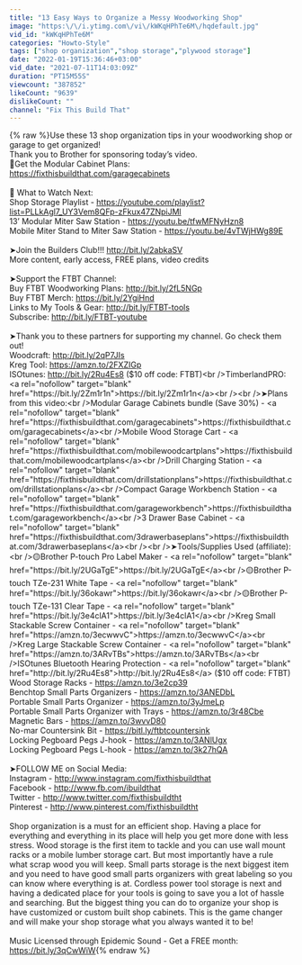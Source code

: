 ```yaml
---
title: "13 Easy Ways to Organize a Messy Woodworking Shop"
image: "https:\/\/i.ytimg.com\/vi\/kWKqHPhTe6M\/hqdefault.jpg"
vid_id: "kWKqHPhTe6M"
categories: "Howto-Style"
tags: ["shop organization","shop storage","plywood storage"]
date: "2022-01-19T15:36:46+03:00"
vid_date: "2021-07-11T14:03:09Z"
duration: "PT15M55S"
viewcount: "387852"
likeCount: "9639"
dislikeCount: ""
channel: "Fix This Build That"
---
```

{% raw %}Use these 13 shop organization tips in your woodworking shop or garage to get organized!<br />Thank you to Brother for sponsoring today’s video. <br />🔴Get the Modular Cabinet Plans: <a rel="nofollow" target="blank" href="https://fixthisbuildthat.com/garagecabinets">https://fixthisbuildthat.com/garagecabinets</a><br /><br />🎥 What to Watch Next:<br />Shop Storage Playlist - <a rel="nofollow" target="blank" href="https://youtube.com/playlist?list=PLLkAgl7_UY3Vem8QFp-zFkux47ZNpiJMl">https://youtube.com/playlist?list=PLLkAgl7_UY3Vem8QFp-zFkux47ZNpiJMl</a><br />13’ Modular Miter Saw Station - <a rel="nofollow" target="blank" href="https://youtu.be/tfwMFNyHzn8">https://youtu.be/tfwMFNyHzn8</a><br />Mobile Miter Stand to Miter Saw Station - <a rel="nofollow" target="blank" href="https://youtu.be/4vTWjHWg89E">https://youtu.be/4vTWjHWg89E</a><br /><br />➤Join the Builders Club!!!  <a rel="nofollow" target="blank" href="http://bit.ly/2abkaSV">http://bit.ly/2abkaSV</a><br />More content, early access, FREE plans, video credits<br /><br />➤Support the FTBT Channel:<br />Buy FTBT Woodworking Plans: <a rel="nofollow" target="blank" href="http://bit.ly/2fL5NGp">http://bit.ly/2fL5NGp</a><br />Buy FTBT Merch: <a rel="nofollow" target="blank" href="https://bit.ly/2YgiHnd">https://bit.ly/2YgiHnd</a><br />Links to My Tools &amp; Gear: <a rel="nofollow" target="blank" href="http://bit.ly/FTBT-tools">http://bit.ly/FTBT-tools</a><br />Subscribe: <a rel="nofollow" target="blank" href="http://bit.ly/FTBT-youtube">http://bit.ly/FTBT-youtube</a><br /><br />➤Thank you to these partners for supporting my channel.  Go check them out! <br />Woodcraft: <a rel="nofollow" target="blank" href="http://bit.ly/2qP7JIs">http://bit.ly/2qP7JIs</a><br />Kreg Tool: <a rel="nofollow" target="blank" href="https://amzn.to/2FXZIGp">https://amzn.to/2FXZIGp</a> <br />ISOtunes: <a rel="nofollow" target="blank" href="http://bit.ly/2Ru4Es8">http://bit.ly/2Ru4Es8</a> ($10 off code: FTBT)<br />TimberlandPRO: <a rel="nofollow" target="blank" href="https://bit.ly/2Zm1r1n">https://bit.ly/2Zm1r1n</a><br /><br />➤Plans from this video:<br />Modular Garage Cabinets bundle (Save 30%) - <a rel="nofollow" target="blank" href="https://fixthisbuildthat.com/garagecabinets">https://fixthisbuildthat.com/garagecabinets</a><br />Mobile Wood Storage Cart - <a rel="nofollow" target="blank" href="https://fixthisbuildthat.com/mobilewoodcartplans">https://fixthisbuildthat.com/mobilewoodcartplans</a><br />Drill Charging Station -  <a rel="nofollow" target="blank" href="https://fixthisbuildthat.com/drillstationplans">https://fixthisbuildthat.com/drillstationplans</a><br />Compact Garage Workbench Station - <a rel="nofollow" target="blank" href="https://fixthisbuildthat.com/garageworkbench">https://fixthisbuildthat.com/garageworkbench</a><br />3 Drawer Base Cabinet - <a rel="nofollow" target="blank" href="https://fixthisbuildthat.com/3drawerbaseplans">https://fixthisbuildthat.com/3drawerbaseplans</a><br /><br />➤Tools/Supplies Used (affiliate):<br />🟡Brother P-touch Pro Label Maker - <a rel="nofollow" target="blank" href="https://bit.ly/2UGaTgE">https://bit.ly/2UGaTgE</a><br />🟡Brother P-touch TZe-231 White Tape - <a rel="nofollow" target="blank" href="https://bit.ly/36okawr">https://bit.ly/36okawr</a><br />🟡Brother P-touch TZe-131 Clear Tape - <a rel="nofollow" target="blank" href="https://bit.ly/3e4clA1">https://bit.ly/3e4clA1</a><br />Kreg Small Stackable Screw Container - <a rel="nofollow" target="blank" href="https://amzn.to/3ecwwvC">https://amzn.to/3ecwwvC</a><br />Kreg Large Stackable Screw Container - <a rel="nofollow" target="blank" href="https://amzn.to/3ARvTBs">https://amzn.to/3ARvTBs</a><br />ISOtunes Bluetooth Hearing Protection - <a rel="nofollow" target="blank" href="http://bit.ly/2Ru4Es8">http://bit.ly/2Ru4Es8</a> ($10 off code: FTBT)<br />Wood Storage Racks - <a rel="nofollow" target="blank" href="https://amzn.to/3e2cp39">https://amzn.to/3e2cp39</a><br />Benchtop Small Parts Organizers - <a rel="nofollow" target="blank" href="https://amzn.to/3ANEDbL">https://amzn.to/3ANEDbL</a><br />Portable Small Parts Organizer - <a rel="nofollow" target="blank" href="https://amzn.to/3yJmeLp">https://amzn.to/3yJmeLp</a><br />Portable Small Parts Organizer with Trays - <a rel="nofollow" target="blank" href="https://amzn.to/3r48Cbe">https://amzn.to/3r48Cbe</a><br />Magnetic Bars - <a rel="nofollow" target="blank" href="https://amzn.to/3wvvD80">https://amzn.to/3wvvD80</a><br />No-mar Countersink Bit - <a rel="nofollow" target="blank" href="https://bitl.ly/ftbtcountersink">https://bitl.ly/ftbtcountersink</a><br />Locking Pegboard Pegs J-hook - <a rel="nofollow" target="blank" href="https://amzn.to/3ANlUgx">https://amzn.to/3ANlUgx</a><br />Locking Pegboard Pegs L-hook - <a rel="nofollow" target="blank" href="https://amzn.to/3k27hQA">https://amzn.to/3k27hQA</a><br /><br />➤FOLLOW ME on Social Media:<br />Instagram - <a rel="nofollow" target="blank" href="http://www.instagram.com/fixthisbuildthat">http://www.instagram.com/fixthisbuildthat</a><br />Facebook - <a rel="nofollow" target="blank" href="http://www.fb.com/ibuildthat">http://www.fb.com/ibuildthat</a><br />Twitter - <a rel="nofollow" target="blank" href="http://www.twitter.com/fixthisbuildtht">http://www.twitter.com/fixthisbuildtht</a><br />Pinterest - <a rel="nofollow" target="blank" href="http://www.pinterest.com/fixthisbuildtht">http://www.pinterest.com/fixthisbuildtht</a><br /><br />Shop organization is a must for an efficient shop.  Having a place for everything and everything in its place will help you get more done with less stress.  Wood storage is the first item to tackle and you can use wall mount racks or a mobile lumber storage cart.  But most importantly have a rule what scrap wood you will keep.  Small parts storage is the next biggest item and you need to have good small parts organizers with great labeling so you can know where everything is at.  Cordless power tool storage is next and having a dedicated place for your tools is going to save you a lot of hassle and searching.  But the biggest thing you can do to organize your shop is have customized or custom built shop cabinets.  This is the game changer and will make your shop storage what you always wanted it to be!<br /><br />Music Licensed through Epidemic Sound - Get a FREE month: <a rel="nofollow" target="blank" href="https://bit.ly/3qCwWiW">https://bit.ly/3qCwWiW</a>{% endraw %}
